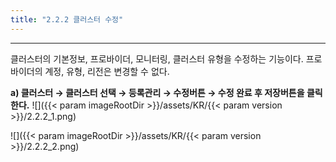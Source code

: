 ```yaml
---
title: "2.2.2 클러스터 수정"
---
```


---
클러스터의 기본정보, 프로바이더, 모니터링, 클러스터 유형을 수정하는 기능이다. 프로바이더의 계정, 유형, 리전은 변경할 수 없다.

**a) 클러스터 → 클러스터 선택 → 등록관리 → 수정버튼 → 수정 완료 후 저장버튼을 클릭한다.**
![]({{< param imageRootDir >}}/assets/KR/{{< param version >}}/2.2.2_1.png)

![]({{< param imageRootDir >}}/assets/KR/{{< param version >}}/2.2.2_2.png)
